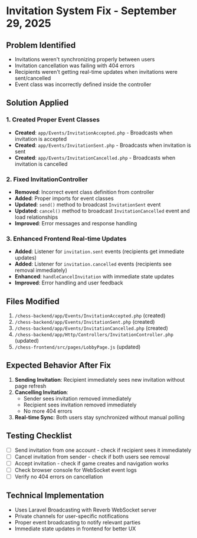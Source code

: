 # Invitation System Fix - September 29, 2025

## Problem Identified
- Invitations weren't synchronizing properly between users
- Invitation cancellation was failing with 404 errors
- Recipients weren't getting real-time updates when invitations were sent/cancelled
- Event class was incorrectly defined inside the controller

## Solution Applied

### 1. Created Proper Event Classes
- **Created**: `app/Events/InvitationAccepted.php` - Broadcasts when invitation is accepted
- **Created**: `app/Events/InvitationSent.php` - Broadcasts when invitation is sent
- **Created**: `app/Events/InvitationCancelled.php` - Broadcasts when invitation is cancelled

### 2. Fixed InvitationController
- **Removed**: Incorrect event class definition from controller
- **Added**: Proper imports for event classes
- **Updated**: `send()` method to broadcast `InvitationSent` event
- **Updated**: `cancel()` method to broadcast `InvitationCancelled` event and load relationships
- **Improved**: Error messages and response handling

### 3. Enhanced Frontend Real-time Updates
- **Added**: Listener for `invitation.sent` events (recipients get immediate updates)
- **Added**: Listener for `invitation.cancelled` events (recipients see removal immediately)
- **Enhanced**: `handleCancelInvitation` with immediate state updates
- **Improved**: Error handling and user feedback

## Files Modified
1. `/chess-backend/app/Events/InvitationAccepted.php` (created)
2. `/chess-backend/app/Events/InvitationSent.php` (created)
3. `/chess-backend/app/Events/InvitationCancelled.php` (created)
4. `/chess-backend/app/Http/Controllers/InvitationController.php` (updated)
5. `/chess-frontend/src/pages/LobbyPage.js` (updated)

## Expected Behavior After Fix
1. **Sending Invitation**: Recipient immediately sees new invitation without page refresh
2. **Cancelling Invitation**:
   - Sender sees invitation removed immediately
   - Recipient sees invitation removed immediately
   - No more 404 errors
3. **Real-time Sync**: Both users stay synchronized without manual polling

## Testing Checklist
- [ ] Send invitation from one account - check if recipient sees it immediately
- [ ] Cancel invitation from sender - check if both users see removal
- [ ] Accept invitation - check if game creates and navigation works
- [ ] Check browser console for WebSocket event logs
- [ ] Verify no 404 errors on cancellation

## Technical Implementation
- Uses Laravel Broadcasting with Reverb WebSocket server
- Private channels for user-specific notifications
- Proper event broadcasting to notify relevant parties
- Immediate state updates in frontend for better UX